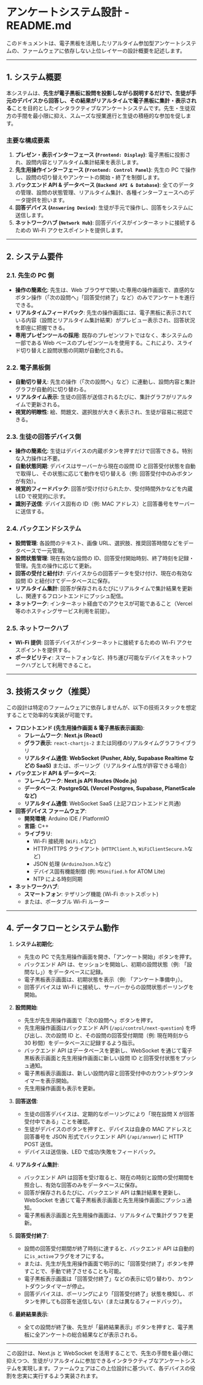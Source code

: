 # アンケートシステム設計 - README.md

このドキュメントは、電子黒板を活用したリアルタイム参加型アンケートシステムの、ファームウェアに依存しない上位レイヤーの設計概要を記述します。

---

## 1. システム概要

本システムは、**先生が電子黒板に設問を投影しながら説明するだけで、生徒が手元のデバイスから回答し、その結果がリアルタイムで電子黒板に集計・表示される**ことを目的としたインタラクティブなアンケートシステムです。先生・生徒双方の手間を最小限に抑え、スムーズな授業進行と生徒の積極的な参加を促します。

### 主要な構成要素

1. **プレゼン・表示インターフェース (`Frontend: Display`)**: 電子黒板に投影され、設問内容とリアルタイム集計結果を表示します。
2. **先生用操作インターフェース (`Frontend: Control Panel`)**: 先生の PC で操作し、設問の切り替えやアンケートの開始・終了を制御します。
3. **バックエンド API & データベース (`Backend API & Database`)**: 全てのデータの管理、設問の状態管理、リアルタイム集計、各種インターフェースへのデータ提供を担います。
4. **回答デバイス (`Answering Device`)**: 生徒が手元で操作し、回答をシステムに送信します。
5. **ネットワークハブ (`Network Hub`)**: 回答デバイスがインターネットに接続するための Wi-Fi アクセスポイントを提供します。

---

## 2. システム要件

### 2.1. 先生の PC 側

- **操作の簡素化**: 先生は、Web ブラウザで開いた専用の操作画面で、直感的なボタン操作（「次の設問へ」「回答受付終了」など）のみでアンケートを進行できる。
- **リアルタイムフィードバック**: 先生の操作画面には、電子黒板に表示されている内容（設問とリアルタイム集計結果）がプレビュー表示され、回答状況を即座に把握できる。
- **専用プレゼンツールの採用**: 既存のプレゼンソフトではなく、本システムの一部である Web ベースのプレゼンツールを使用する。これにより、スライド切り替えと設問状態の同期が自動化される。

### 2.2. 電子黒板側

- **自動切り替え**: 先生の操作（「次の設問へ」など）に連動し、設問内容と集計グラフが自動的に切り替わる。
- **リアルタイム表示**: 生徒の回答が送信されるたびに、集計グラフがリアルタイムで更新される。
- **視覚的明瞭性**: 絵、問題文、選択肢が大きく表示され、生徒が容易に視認できる。

### 2.3. 生徒の回答デバイス側

- **操作の簡素化**: 生徒はデバイスの内蔵ボタンを押すだけで回答できる。特別な入力操作は不要。
- **自動状態同期**: デバイスはサーバーから現在の設問 ID と回答受付状態を自動で取得し、その状態に応じて動作を切り替える（例: 回答受付中のみボタンが有効）。
- **視覚的フィードバック**: 回答が受け付けられたか、受付時間外かなどを内蔵 LED で視覚的に示す。
- **識別子送信**: デバイス固有の ID（例: MAC アドレス）と回答番号をサーバーに送信する。

### 2.4. バックエンドシステム

- **設問管理**: 各設問のテキスト、画像 URL、選択肢、推奨回答時間などをデータベースで一元管理。
- **設問状態管理**: 現在有効な設問の ID、回答受付開始時刻、終了時刻を記録・管理。先生の操作に応じて更新。
- **回答の受付と紐付け**: デバイスからの回答データを受け付け、現在の有効な設問 ID と紐付けてデータベースに保存。
- **リアルタイム集計**: 回答が保存されるたびにリアルタイムで集計結果を更新し、関連するフロントエンドにプッシュ配信。
- **ネットワーク**: インターネット経由でのアクセスが可能であること（Vercel 等のホスティングサービス利用を前提）。

### 2.5. ネットワークハブ

- **Wi-Fi 提供**: 回答デバイスがインターネットに接続するための Wi-Fi アクセスポイントを提供する。
- **ポータビリティ**: スマートフォンなど、持ち運び可能なデバイスをネットワークハブとして利用できること。

---

## 3. 技術スタック（推奨）

この設計は特定のファームウェアに依存しませんが、以下の技術スタックを想定することで効率的な実装が可能です。

- **フロントエンド (先生用操作画面 & 電子黒板表示画面)**:
  - **フレームワーク**: **Next.js (React)**
  - **グラフ表示**: `react-chartjs-2` または同様のリアルタイムグラフライブラリ
  - **リアルタイム通信**: **WebSocket (Pusher, Ably, Supabase Realtime などの SaaS)** または、ポーリング（リアルタイム性が許容できる場合）
- **バックエンド API & データベース**:
  - **フレームワーク**: **Next.js API Routes (Node.js)**
  - **データベース**: **PostgreSQL (Vercel Postgres, Supabase, PlanetScale など)**
  - **リアルタイム通信**: WebSocket SaaS (上記フロントエンドと共通)
- **回答デバイス ファームウェア**:
  - **開発環境**: Arduino IDE / PlatformIO
  - **言語**: C++
  - **ライブラリ**:
    - Wi-Fi 接続用 (`WiFi.h`など)
    - HTTP/HTTPS クライアント (`HTTPClient.h`, `WiFiClientSecure.h`など)
    - JSON 処理 (`ArduinoJson.h`など)
    - デバイス固有機能制御 (例: `M5Unified.h` for ATOM Lite)
    - NTP による時刻同期
- **ネットワークハブ**:
  - **スマートフォン**: テザリング機能 (Wi-Fi ホットスポット)
  - または、ポータブル Wi-Fi ルーター

---

## 4. データフローとシステム動作

1. **システム初期化**:

   - 先生の PC で先生用操作画面を開き、「アンケート開始」ボタンを押す。
   - バックエンド API は、セッションを開始し、初期の設問状態（例: 「設問なし」）をデータベースに記録。
   - 電子黒板表示画面は、初期状態を表示（例: 「アンケート準備中」）。
   - 回答デバイスは Wi-Fi に接続し、サーバーからの設問状態ポーリングを開始。

2. **設問開始**:

   - 先生が先生用操作画面で「次の設問へ」ボタンを押す。
   - 先生用操作画面はバックエンド API (`/api/control/next-question`) を呼び出し、次の設問 ID と、その設問の回答受付期間（例: 現在時刻から 30 秒間）をデータベースに記録するよう指示。
   - バックエンド API はデータベースを更新し、WebSocket を通じて電子黒板表示画面と先生用操作画面に新しい設問 ID と回答受付状態をプッシュ通知。
   - 電子黒板表示画面は、新しい設問内容と回答受付中のカウントダウンタイマーを表示開始。
   - 先生用操作画面も表示を更新。

3. **回答送信**:

   - 生徒の回答デバイスは、定期的なポーリングにより「現在設問 X が回答受付中である」ことを確認。
   - 生徒がデバイスのボタンを押すと、デバイスは自身の MAC アドレスと回答番号を JSON 形式でバックエンド API (`/api/answer`) に HTTP POST 送信。
   - デバイスは送信後、LED で成功/失敗をフィードバック。

4. **リアルタイム集計**:

   - バックエンド API は回答を受け取ると、現在の時刻と設問の受付期間を照合し、有効な回答のみをデータベースに保存。
   - 回答が保存されるたびに、バックエンド API は集計結果を更新し、WebSocket を通じて電子黒板表示画面と先生用操作画面にプッシュ通知。
   - 電子黒板表示画面と先生用操作画面は、リアルタイムで集計グラフを更新。

5. **回答受付終了**:

   - 設問の回答受付期間が終了時刻に達すると、バックエンド API は自動的に`is_active`フラグをオフにする。
   - または、先生が先生用操作画面で明示的に「回答受付終了」ボタンを押すことで、手動で終了させることも可能。
   - 電子黒板表示画面は「回答受付終了」などの表示に切り替わり、カウントダウンタイマーが停止。
   - 回答デバイスは、ポーリングにより「回答受付終了」状態を検知し、ボタンを押しても回答を送信しない（または異なるフィードバック）。

6. **最終結果表示**:

   - 全ての設問が終了後、先生が「最終結果表示」ボタンを押すと、電子黒板に全アンケートの総合結果などが表示される。

---

この設計は、Next.js と WebSocket を活用することで、先生の手間を最小限に抑えつつ、生徒がリアルタイムに参加できるインタラクティブなアンケートシステムを実現します。ファームウェアはこの上位設計に基づいて、各デバイスの役割を忠実に実行するよう実装されます。
